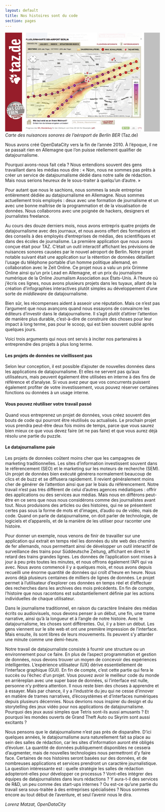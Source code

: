```yaml
---
layout: default
title: Nos histoires sont du code
section: pages
---
```


<div id="FIG0214" class="imageblock">
<div class="content">
<img alt="Carte du bruit autour de l'aéroport BER" src="../figs/incoming/02-TT.png"></div>
<div class="title"><em>Carte des nuisances sonores de l’aéroport de Berlin BER</em> (Taz.de)</div>
</div>

Nous avons créé OpenDataCity vers la fin de l’année 2010. À l’époque, il ne se passait rien en Allemagne que l’on puisse réellement qualifier de datajournalisme.

Pourquoi avons-nous fait cela ? Nous entendions souvent des gens travaillant dans les médias nous dire : « Non, nous ne sommes pas prêts à créer un service de datajournalisme dédié dans notre salle de rédaction. Mais nous serions heureux de le sous-traiter à quelqu’un d’autre. »

Pour autant que nous le sachions, nous sommes la seule entreprise entièrement dédiée au datajournalisme en Allemagne. Nous sommes actuellement trois employés : deux avec une formation de journalisme et un avec une bonne maîtrise de la programmation et de la visualisation de données. Nous collaborons avec une poignée de hackers, designers et journalistes freelance.

Au cours des douze derniers mois, nous avons entrepris quatre projets de datajournalisme avec des journaux, et nous avons offert des formations et des conseils à des employés d’entreprises de médias, des scientifiques et dans des écoles de journalisme. La première application que nous avons conçue était pour TAZ. C’était un outil interactif affichant les prévisions de nuisances sonores causées par le nouvel aéroport de Berlin. Notre projet notable suivant était une application sur la rétention de données détaillant l’usage du téléphone portable d’un homme politique allemand, en collaboration avec le Zeit Online. Ce projet nous a valu un prix Grimme Online ainsi qu’un prix Lead en Allemagne, et un prix du journalisme numérique de la Online Journalism Association aux États-Unis. À l’heure où j’écris ces lignes, nous avons plusieurs projets dans les tuyaux, allant de la création d’infographies interactives plutôt simples au développement d’une sorte de _middleware_ de datajournalisme.

Bien sûr, les récompenses aident à asseoir une réputation. Mais ce n’est pas l’argument que nous avançons quand nous essayons de convaincre les éditeurs d’investir dans le datajournalisme. Il s’agit plutôt d’attirer l’attention de manière plus durable, c’est-à-dire de construire des choses pour leur impact à long terme, pas pour le scoop, qui est bien souvent oublié après quelques jours.

Voici trois arguments qui nous ont servis à inciter nos partenaires à entreprendre des projets à plus long terme.

#### Les projets de données ne vieillissent pas

Selon leur conception, il est possible d’ajouter de nouvelles données dans les applications de datajournalisme. Et elles ne servent pas qu’aux utilisateurs, mais peuvent également être utilisées en interne à des fins de référence et d’analyse. Si vous avez peur que vos concurrents puissent également profiter de votre investissement, vous pouvez réserver certaines fonctions ou données à un usage interne.

#### Vous pouvez réutiliser votre travail passé

Quand vous entreprenez un projet de données, vous créez souvent des bouts de code qui pourront être réutilisés ou actualisés. Le prochain projet vous prendra peut-être deux fois moins de temps, parce que vous saurez bien mieux ce que vous devez faire (et ne pas faire) et que vous aurez déjà résolu une partie du puzzle.

#### Le datajournalisme paie

Les projets de données coûtent moins cher que les campagnes de marketing traditionnelles. Les sites d’information investissent souvent dans le référencement (SEO) et le marketing sur les moteurs de recherche (SEM). Un projet de données bien exécuté générera normalement beaucoup de clics et de buzz et se diffusera rapidement. Il revient généralement moins cher de générer de l’attention ainsi que par le biais du référencement. Notre travail n’est pas très différent de celui d’autres agences médiatiques : offrir des applications ou des services aux médias. Mais nous en différons peut-être en ce sens que nous nous considérons comme des journalistes avant tout. Nous produisons des articles ou des histoires, qui ne se présentent certes pas sous la forme de mots et d’images, d’audio ou de vidéo, mais de code. Quand on parle de datajournalisme, on doit parler de technologie, de logiciels et d’appareils, et de la manière de les utiliser pour raconter une histoire.

Pour donner un exemple, nous venons de finir de travailler sur une application qui extrait en temps réel les données du site web des chemins de fer allemands, nous permettant ainsi de développer un outil interactif de surveillance des trains pour Süddeutsche Zeitung, affichant en direct le retard des trains grandes lignes. Les données de l’application sont mises à jour à peu près toutes les minutes, et nous offrons également l’API qui va avec. Nous avons commencé il y a quelques mois, et nous avons depuis recueilli une énorme quantité de données qui croît d’heure en heure. Nous avons déjà plusieurs centaines de milliers de lignes de données. Le projet permet à l’utilisateur d’explorer ces données en temps réel et d’effectuer des recherches dans les archives des mois précédents. En fin de compte, l’histoire que nous racontons est substantiellement définie par les actions individuelles de chaque utilisateur.

Dans le journalisme traditionnel, en raison du caractère linéaire des médias écrits ou audiovisuels, nous devons penser à un début, une fin, une trame narrative, ainsi qu’à la longueur et à l’angle de notre histoire. Avec le datajournalisme, les choses sont différentes. Oui, il y a bien un début. Les gens viennent sur le site web et ont une première impression de l’interface. Mais ensuite, ils sont libres de leurs mouvements. Ils peuvent s’y attarder une minute comme une demi-heure.

Notre travail de datajournaliste consiste à fournir une structure ou un environnement pour ce faire. En plus de l’aspect programmation et gestion de données, nous devons trouver un moyen de concevoir des expériences intelligentes. L’expérience utilisateur (UX) dérive essentiellement de l’interface graphique (GUI). En fin de compte, c’est cette partie qui fera le succès ou l’échec d’un projet. Vous pouvez avoir le meilleur code du monde en arrièreplan avec une super base de données, si l’interface est nulle, personne n’y prêtera attention. Il nous reste bien des choses à apprendre et à essayer. Mais par chance, il y a l’industrie du jeu qui ne cesse d’innover en matière de trames narratives, d’écosystèmes et d’interfaces numériques depuis plusieurs décennies. Nous devrions nous inspirer du design et du storytelling des jeux vidéo pour nos applications de datajournalisme. Pourquoi des jeux aussi simples que Tetris sont-ils aussi amusants ? Et pourquoi les mondes ouverts de Grand Theft Auto ou Skyrim sont aussi excitants ?

Nous pensons que le datajournalisme n’est pas près de disparaître. D’ici quelques années, le datajournalisme aura naturellement fait sa place au sein des salles de rédaction, car les sites d’information auront été obligés d’évoluer. La quantité de données publiquement disponibles ne cessera d’augmenter, mais de nouvelles technologies nous permettront d’y faire face. Certaines de nos histoires seront basées sur des données, et de nombreuses applications et services prendront un caractère journalistique. La question intéressante est : quelle stratégie les salles de rédaction adopteront-elles pour développer ce processus ? Vont-elles intégrer des équipes de datajournalistes dans leurs rédactions ? Y aura-t-il des services de R&D, un peu comme des start-ups internes ? Ou est-ce qu’une partie du travail sera sous-traitée à des entreprises spécialisées ? Nous sommes encore au tout début de l’aventure, et seul l’avenir nous le dira.

_Lorenz Matzat, OpenDataCity_